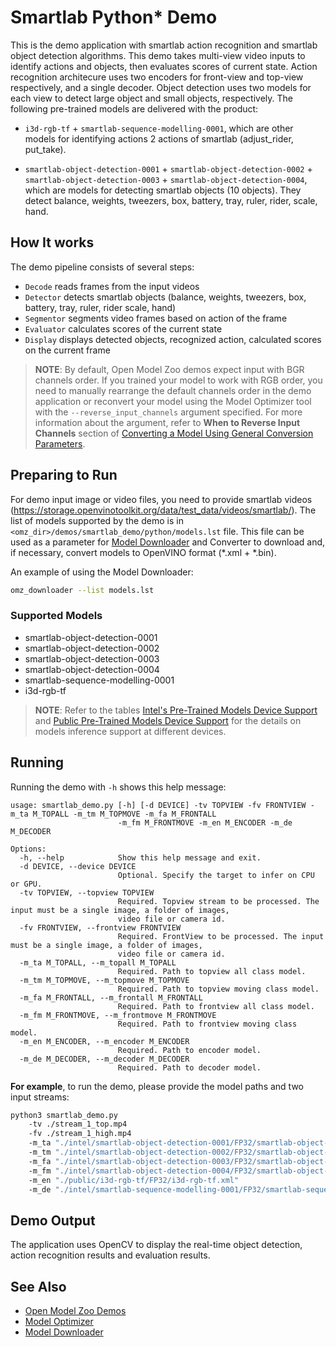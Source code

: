 # Smartlab Python\* Demo

This is the demo application with smartlab action recognition and smartlab object detection algorithms.
This demo takes multi-view video inputs to identify actions and objects, then evaluates scores of current state.
Action recognition architecure uses two encoders for front-view and top-view respectively, and a single decoder.
Object detection uses two models for each view to detect large object and small objects, respectively.
The following pre-trained models are delivered with the product:

* `i3d-rgb-tf` + `smartlab-sequence-modelling-0001`, which are other models for identifying actions 2 actions of smartlab (adjust_rider, put_take).

* `smartlab-object-detection-0001` + `smartlab-object-detection-0002` + `smartlab-object-detection-0003` + `smartlab-object-detection-0004`, which are models for detecting smartlab objects (10 objects). They detect balance, weights, tweezers, box, battery, tray, ruler, rider, scale, hand.

## How It works

The demo pipeline consists of several steps:

* `Decode` reads frames from the input videos
* `Detector` detects smartlab objects (balance, weights, tweezers, box, battery, tray, ruler, rider scale, hand)
* `Segmentor` segments video frames based on action of the frame
* `Evaluator` calculates scores of the current state
* `Display` displays detected objects, recognized action, calculated scores on the current frame


> **NOTE**: By default, Open Model Zoo demos expect input with BGR channels order. If you trained your model to work with RGB order, you need to manually rearrange the default channels order in the demo application or reconvert your model using the Model Optimizer tool with the `--reverse_input_channels` argument specified. For more information about the argument, refer to **When to Reverse Input Channels** section of [Converting a Model Using General Conversion Parameters](https://docs.openvino.ai/latest/openvino_docs_MO_DG_prepare_model_convert_model_Converting_Model.html#general-conversion-parameters).

## Preparing to Run
For demo input image or video files, you need to provide smartlab videos (https://storage.openvinotoolkit.org/data/test_data/videos/smartlab/).
The list of models supported by the demo is in `<omz_dir>/demos/smartlab_demo/python/models.lst` file.
This file can be used as a parameter for [Model Downloader](../../../tools/model_tools/README.md) and Converter to download and, if necessary, convert models to OpenVINO format (\*.xml + \*.bin).

An example of using the Model Downloader:

```sh
omz_downloader --list models.lst
```

### Supported Models
* smartlab-object-detection-0001
* smartlab-object-detection-0002
* smartlab-object-detection-0003
* smartlab-object-detection-0004
* smartlab-sequence-modelling-0001
* i3d-rgb-tf

> **NOTE**: Refer to the tables [Intel's Pre-Trained Models Device Support](../../../models/intel/device_support.md) and [Public Pre-Trained Models Device Support](../../../models/public/device_support.md) for the details on models inference support at different devices.

## Running

Running the demo with `-h` shows this help message:
```
usage: smartlab_demo.py [-h] [-d DEVICE] -tv TOPVIEW -fv FRONTVIEW -m_ta M_TOPALL -m_tm M_TOPMOVE -m_fa M_FRONTALL
                        -m_fm M_FRONTMOVE -m_en M_ENCODER -m_de M_DECODER

Options:
  -h, --help            Show this help message and exit.
  -d DEVICE, --device DEVICE
                        Optional. Specify the target to infer on CPU or GPU.
  -tv TOPVIEW, --topview TOPVIEW
                        Required. Topview stream to be processed. The input must be a single image, a folder of images,
                        video file or camera id.
  -fv FRONTVIEW, --frontview FRONTVIEW
                        Required. FrontView to be processed. The input must be a single image, a folder of images,
                        video file or camera id.
  -m_ta M_TOPALL, --m_topall M_TOPALL
                        Required. Path to topview all class model.
  -m_tm M_TOPMOVE, --m_topmove M_TOPMOVE
                        Required. Path to topview moving class model.
  -m_fa M_FRONTALL, --m_frontall M_FRONTALL
                        Required. Path to frontview all class model.
  -m_fm M_FRONTMOVE, --m_frontmove M_FRONTMOVE
                        Required. Path to frontview moving class model.
  -m_en M_ENCODER, --m_encoder M_ENCODER
                        Required. Path to encoder model.
  -m_de M_DECODER, --m_decoder M_DECODER
                        Required. Path to decoder model.
```

**For example**, to run the demo, please provide the model paths and two input streams:

```sh
python3 smartlab_demo.py
    -tv ./stream_1_top.mp4
    -fv ./stream_1_high.mp4
    -m_ta "./intel/smartlab-object-detection-0001/FP32/smartlab-object-detection-0001.xml"
    -m_tm "./intel/smartlab-object-detection-0002/FP32/smartlab-object-detection-0002.xml"
    -m_fa "./intel/smartlab-object-detection-0003/FP32/smartlab-object-detection-0003.xml"
    -m_fm "./intel/smartlab-object-detection-0004/FP32/smartlab-object-detection-0004.xml"
    -m_en "./public/i3d-rgb-tf/FP32/i3d-rgb-tf.xml"
    -m_de "./intel/smartlab-sequence-modelling-0001/FP32/smartlab-sequence-modelling-0001.xml"
```

## Demo Output

The application uses OpenCV to display the real-time object detection, action recognition results and evaluation results.

## See Also

* [Open Model Zoo Demos](../../README.md)
* [Model Optimizer](https://docs.openvinotoolkit.org/latest/_docs_MO_DG_Deep_Learning_Model_Optimizer_DevGuide.html)
* [Model Downloader](../../../tools/model_tools/README.md)
